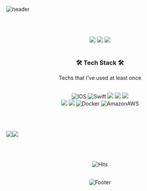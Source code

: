 
![header](https://capsule-render.vercel.app/api?type=waving&color=gradient&height=300&section=header&text=Chynmn&fontColor=000000&fontSize=90&animation=fadeIn)<br><br>

<div align="center">
<br>
 <br/>
 <a href="https://www.linkedin.com/in/hyunmin-cho-866496257/" target="_blank"><img src="https://img.shields.io/badge/HyunminCho-0A66C2?style=flat-square&logo=Linkedin&logoColor=white"/></a>
  <a href="mailto:chynmn0523@gmail.com" target="_blank"><img src="https://img.shields.io/badge/chynmn0523@gmail.com-EA4335?style=flat-square&logo=Gmail&logoColor=white"/></a>
  <a href="https://www.instagram.com/xxchynmn/" target="_blank"><img src="https://img.shields.io/badge/-Instagram-333333?style=flat-square&logo=Instagram&logoColor=white"/></a>
 <br/>
<br>

<h3 align="center">🛠 Tech Stack 🛠</h3>
<p align="center"> Techs that I've used at least once </p>
<br>
  <img alt="IOS" src="https://img.shields.io/badge/-IOS-000?style=flat-square&logo=apple&logoColor=ffffff" /> 
  <img alt="Swift" src="https://img.shields.io/badge/-Swift-FA7343?style=flat-square&logo=Swift&logoColor=white" />
  <img src="https://img.shields.io/badge/Android-3DDC84?style=flat-square&logo=Android&logoColor=white"/>
  <img src="https://img.shields.io/badge/Kotlin-0095D5?style=flat-square&logo=Kotlin&logoColor=white"/> 
  <img src="https://img.shields.io/badge/C-A8B9CC?style=flat-square&logo=C&logoColor=white">
 <br/>
  <img src="https://img.shields.io/badge/Python-3766AB?style=for-the-badge&logo=Python&logoColor=white">
  <img src="https://img.shields.io/badge/Spring%20Boot-6DB33F?style=for-the-badge&logo=Spring%20Boot&logoColor=white">
  <img alt="Docker" src ="https://img.shields.io/badge/Docker-2496ED.svg?&style=for-the-badge&logo=Docker&logoColor=white"/>
  <img alt="AmazonAWS" src ="https://img.shields.io/badge/AWS-FF9900.svg?&style=for-the-badge&logo=AmazonAWS&logoColor=white"/>
 <br/>
 <br/>
</div>
<br><br/>



<img src="https://github-readme-stats.vercel.app/api/top-langs/?username=Chynmn&theme=github_dark&layout=compact&show_icons=true"/><img src="https://github-readme-stats.vercel.app/api?username=Chynmn&theme=github_dark&show_icons=true"/>
  <br><br/>



<div align="center">
  
  <br><br/>
![Hits](https://hits.seeyoufarm.com/api/count/incr/badge.svg?url=https%3A%2F%2Fgithub.com%2FChynmn%2Fhit-counter&count_bg=%2381FFFE&title_bg=%23555555&icon=github.svg&icon_color=%23E7E7E7&title=Hits&edge_flat=false) <br><br/>
  
![Footer](https://capsule-render.vercel.app/api?type=waving&color=gradient&height=200&width=100&section=footer) <br><br/>
</div>

